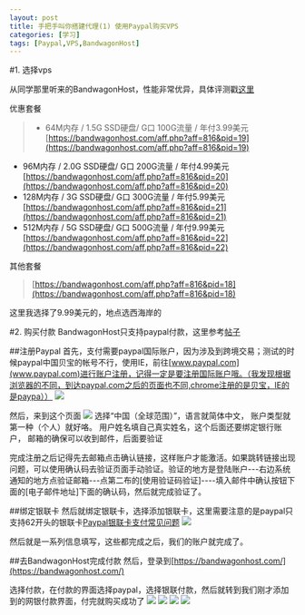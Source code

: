 ```yaml
---
layout: post
title: 手把手叫你搭建代理(1) 使用Paypal购买VPS
categories: [学习]
tags: [Paypal,VPS,BandwagonHost]
---
```



#1. 选择vps

从同学那里听来的BandwagonHost，性能非常优异，具体评测戳[这里](https://xuanwobbs.com.cn/archives/2013-03/eval-of-bandwagonhost.html)

优惠套餐
>* 64M内存 / 1.5G SSD硬盘/ G口 100G流量 / 年付3.99美元
[https://bandwagonhost.com/aff.php?aff=816&pid=19](https://bandwagonhost.com/aff.php?aff=816&pid=19)
* 96M内存 / 2.0G SSD硬盘/ G口 200G流量 / 年付4.99美元
[https://bandwagonhost.com/aff.php?aff=816&pid=20](https://bandwagonhost.com/aff.php?aff=816&pid=20)
* 128M内存 / 3G SSD硬盘/ G口 300G流量 / 年付5.99美元
[https://bandwagonhost.com/aff.php?aff=816&pid=21](https://bandwagonhost.com/aff.php?aff=816&pid=21)
* 512M内存 / 5G SSD硬盘/ G口 500G流量 / 年付9.99美元
[https://bandwagonhost.com/aff.php?aff=816&pid=22](https://bandwagonhost.com/aff.php?aff=816&pid=22)

其他套餐
>[https://bandwagonhost.com/aff.php?aff=816&pid=18](https://bandwagonhost.com/aff.php?aff=816&pid=18)

这里我选择了9.99美元的，地点选西海岸的

#2. 购买付款
BandwagonHost只支持paypal付款，这里参考[帖子](http://bbs.dgtle.com/thread-136249-1-1.html)

##注册Paypal
首先，支付需要paypal国际账户，因为涉及到跨境交易；测试的时候paypal中国贝宝的帐号不行，使用IE，前往[www.paypal.com](www.paypal.com)进行账户注册，记得一定是要注册国际账户哦。（我发现根据浏览器的不同，到达paypal.com之后的页面也不同,chrome注册的是贝宝，IE的是paypa））
<img src="/blog/public/images/posts/how-to-build-a-proxy/Image1.png" >

然后，来到这个页面
<img src="/blog/public/images/posts/how-to-build-a-proxy/Image2.png" >
选择“中国（全球范围）”，语言就简体中文，
账户类型就第一种（个人）就好咯。
用户姓名填自己真实姓名，这个后面还要绑定银行账户，
邮箱的确保可以收到邮件，后面要验证

完成注册之后记得先去邮箱点击确认链接，这样账户才能激活。如果跳转链接出现问题，可以使用确认码去验证页面手动验证。验证的地方是登陆账户---右边系统通知的地方点验证邮箱---点第二布的[使用验证码验证]----填入邮件中确认按钮下面的[电子邮件地址]下面的确认码，然后就完成验证了。

##绑定银联卡
然后就绑定银联卡，选择添加银联卡，这里需要注意的是paypal只支持62开头的银联卡[Paypal银联卡支付常见问题](https://cms.paypal.com/c2/cgi-bin/marketingweb?cmd=_render-content&content_ID=marketing_c2/FAQs_China_UnionPay_Payments&locale.x=zh_XC)
<img src="/blog/public/images/posts/how-to-build-a-proxy/Image3.jpg" >

然后就是一系列信息填写，这些都完成之后，我们的账户就完成了。

##去BandwagonHost完成付款
然后，登录到[https://bandwagonhost.com/](https://bandwagonhost.com/)

选择付款，在付款的界面选择paypal，选择银联付款，然后就转到我们刚才添加到的网银付款界面，付完就购买成功了
<img src="/blog/public/images/posts/how-to-build-a-proxy/Image4.png" >
<img src="/blog/public/images/posts/how-to-build-a-proxy/Image5.png" >
<img src="/blog/public/images/posts/how-to-build-a-proxy/Image6.png" >
<img src="/blog/public/images/posts/how-to-build-a-proxy/Image7.png" >